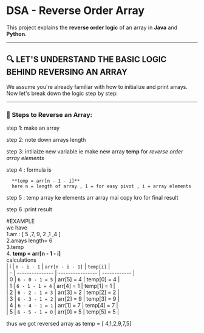# DSA - Reverse Order Array

This project explains the **reverse order logic** of an array in **Java** and **Python**.

---

## 🔍 LET'S UNDERSTAND THE BASIC LOGIC BEHIND REVERSING AN ARRAY

We assume you're already familiar with how to initialize and print arrays.  
Now let's break down the logic step by step:

---

### 🧠 Steps to Reverse an Array:

step 1: make an array  

step 2: note down arrays length  

step 3: intilaize new variable ie make new array **temp** for *reverse order array elements*  

step 4 : formula is   
      
      **temp = arr[n - 1 - i]**  
      here n = length of array , 1 = for easy pivot , i = array elements  

step 5 : temp array ke elements arr array mai copy kro for final result  

step 6 :print result  

#EXAMPLE   
we  have  
1.arr : [ 5 ,7, 9, 2 ,1 ,4 ]  
2.arrays length= 6  
3.temp   
4. **temp = arr[n - 1 - i]**  
calculations   
| i | `n - i - 1`     | `arr[n - i - 1]` | `temp[i]`    |  
| - | --------------- | ---------------- | ------------ |  
| 0 | `6 - 0 - 1 = 5` | arr[5] = 4      | temp[0] = 4 |  
| 1 | `6 - 1 - 1 = 4` | arr[4] = 1      | temp[1] = 1 |  
| 2 | `6 - 2 - 1 = 3` | arr[3] = 2      | temp[2] = 2 |  
| 3 | `6 - 3 - 1 = 2` | arr[2] = 9      | temp[3] = 9 |  
| 4 | `6 - 4 - 1 = 1` | arr[1] = 7      | temp[4] = 7 |  
| 5 | `6 - 5 - 1 = 0` | arr[0] = 5      | temp[5] = 5 |  

thus we got reversed array as temp = [ 4,1,2,9,7,5]  

